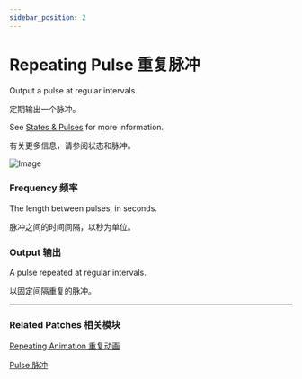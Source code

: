 ```yaml
---
sidebar_position: 2
---
```


# Repeating Pulse 重复脉冲

Output a pulse at regular intervals.

定期输出一个脉冲。

See [States & Pulses](./../Concepts/States%20&%20Pulses.md) for more information.

有关更多信息，请参阅状态和脉冲。

![Image](https://s3.us-west-2.amazonaws.com/secure.notion-static.com/cce1b5f0-9411-4cce-8c5d-f1aa3b4258ad/Untitled.png?X-Amz-Algorithm=AWS4-HMAC-SHA256&X-Amz-Content-Sha256=UNSIGNED-PAYLOAD&X-Amz-Credential=AKIAT73L2G45EIPT3X45%2F20220602%2Fus-west-2%2Fs3%2Faws4_request&X-Amz-Date=20220602T181923Z&X-Amz-Expires=86400&X-Amz-Signature=13f4cb0b9d0b6b2da79b414763af8c360618d2874556b665e1e9752b096cfb69&X-Amz-SignedHeaders=host&response-content-disposition=filename%20%3D%22Untitled.png%22&x-id=GetObject)

### Frequency 频率

The length between pulses, in seconds.

脉冲之间的时间间隔，以秒为单位。

### Output 输出

A pulse repeated at regular intervals.

以固定间隔重复的脉冲。

------

### Related Patches 相关模块

[Repeating Animation 重复动画](./../Animation/Repeating%20Animation.md)

[Pulse 脉冲](./Pulse.md)
